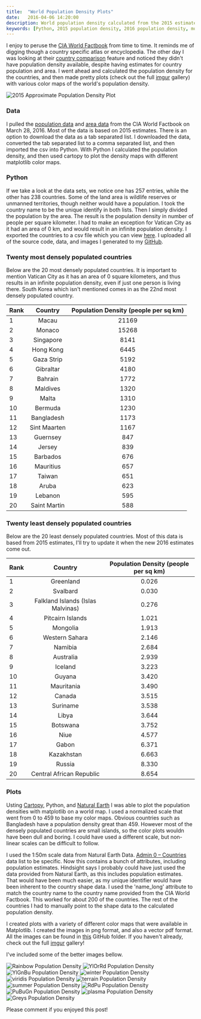 ```yaml
---
title:  "World Population Density Plots"
date:   2016-04-06 14:20:00
description: World population density calculated from the 2015 estimates provided by the CIA World Factbook with colorful plots
keywords: [Python, 2015 population density, 2016 population density, most populated countries, least crowded countries, cartopy, highest population density, lowest population density]
---
```

I enjoy to peruse the [CIA World Factbook](https://www.cia.gov/library/publications/resources/the-world-factbook/) from time to time. It reminds me of digging though a country specific atlas or encyclopedia. The other day I was looking at their [country comparison](https://www.cia.gov/library/publications/resources/the-world-factbook/rankorder/rankorderguide.html) feature and noticed they didn't have population density available, despite having estimates for country population and area. I went ahead and calculated the population density for the countries, and then made pretty plots (check out the full [imgur](http://imgur.com/a/Pb1i6) gallery) with various color maps of the world's population density. 

![2015 Approximate Population Density Plot](https://github.com/cjekel/countryPopulationDensity/raw/master/images/worldPopulationDensity2015_rainbow.png)

### Data
I pulled the [population data](https://www.cia.gov/library/publications/resources/the-world-factbook/rankorder/2119rank.html) and [area data](https://www.cia.gov/library/publications/resources/the-world-factbook/rankorder/2147rank.html) from the CIA World Factbook on March 28, 2016. Most of the data is based on 2015 estimates. There is an option to download the data as a tab separated list. I downloaded the data, converted the tab separated list to a comma separated list, and then imported the csv into Python. With Python I calculated the population density, and then used cartopy to plot the density maps with different matplotlib color maps. 

### Python
If we take a look at the data sets, we notice one has 257 entries, while the other has 238 countries. Some of the land area is wildlife reserves or unmanned territories, though neither would have a population. I took the country name to be the unique identify in both lists. Then I simply divided the population by the area. The result is the population density in number of people per square kilometer. I had to make an exception for Vatican City as it had an area of 0 km, and would result in an infinite population density. I exported the countries to a csv file which you can view [here](https://github.com/cjekel/countryPopulationDensity/blob/master/data/countryPopDensity.csv). I uploaded all of the source code, data, and images I generated to my [GitHub](https://github.com/cjekel/countryPopulationDensity). 

### Twenty most densely populated countries
Below are the 20 most densely populated countries. It is important to mention Vatican City as it has an area of 0 square kilometers, and thus results in an infinite population density, even if just one person is living there. South Korea which isn't mentioned comes in as the 22nd most densely populated country.

| Rank   |     Country     |  Population Density (people per sq km) |
|----------|:-------------:|:------:|
|  1 | Macau | 21169 |
|  2 | Monaco | 15268 |
|  3 | Singapore | 8141 |
|  4 | Hong Kong | 6445 |
|  5 | Gaza Strip | 5192 |
|  6 | Gibraltar | 4180 |
|  7 | Bahrain | 1772 |
|  8 | Maldives | 1320 |
|  9 | Malta | 1310 |
| 10 | Bermuda | 1230 |
| 11 | Bangladesh | 1173 |
| 12 | Sint Maarten | 1167 |
| 13 | Guernsey | 847 |
| 14 | Jersey | 839 |
| 15 | Barbados | 676 |
| 16 | Mauritius | 657 |
| 17 | Taiwan | 651 |
| 18 | Aruba | 623 |
| 19 | Lebanon | 595 |
| 20 | Saint Martin | 588 |

### Twenty least densely populated countries  
Below are the 20 least densely populated countries. Most of this data is based from 2015 estimates, I'll try to update it when the new 2016 estimates come out.

| Rank   |     Country     |  Population Density (people per sq km) |
|----------|:-------------:|:------:|
|  1 | Greenland | 0.026  |
|  2 | Svalbard | 0.030  |
|  3 | Falkland Islands (Islas Malvinas) | 0.276  |
|  4 | Pitcairn Islands | 1.021  |
|  5 | Mongolia | 1.913  |
|  6 | Western Sahara | 2.146  |
|  7 | Namibia | 2.684 |
|  8 | Australia | 2.939 |
|  9 | Iceland | 3.223 |
| 10 | Guyana | 3.420 |
| 11 | Mauritania | 3.490 |
| 12 | Canada | 3.515 |
| 13 | Suriname | 3.538 |
| 14 | Libya | 3.644 |
| 15 | Botswana | 3.752 |
| 16 | Niue | 4.577 |
| 17 | Gabon | 6.371 |
| 18 | Kazakhstan | 6.663 |
| 19 | Russia | 8.330 |
| 20 | Central African Republic | 8.654 |

### Plots
Usting [Cartopy](http://scitools.org.uk/cartopy/), Python, and [Natural Earth](http://www.naturalearthdata.com/downloads/) I was able to plot the population densities with matplotlib on a world map. I used a normalized scale that went from 0 to 459 to base my color maps. Obvious countries such as Bangladesh have a population density great than 459. However most of the densely populated countries are small islands, so the color plots wouldn have been dull and boring. I could have used a different scale, but non-linear scales can be difficult to follow.

I used the 1:50m scale data from Natural Earth Data. [Admin 0 – Countries](http://www.naturalearthdata.com/downloads/50m-cultural-vectors/) data list to be specific. Now this contains a bunch of attributes, including population estimates. Hindsight says I probably could have just used the data provided from Natural Earth, as this includes population estimates. That would have been much easier, as my unique identifier would have been inherent to the country shape data. I used the 'name_long' attribute to match the country name to the country name provided from the CIA World Factbook. This worked for about 200 of the countries. The rest of the countries I had to manually point to the shape data to the calculated population density. 

I created plots with a variety of different color maps that were available in Matplotlib. I created the images in png format, and also a vector pdf format. All the images can be found in [this](https://github.com/cjekel/countryPopulationDensity/tree/master/images) GitHub folder. If you haven't already, check out the full [imgur](http://imgur.com/a/Pb1i6) gallery! 

I've included some of the better images bellow. 

![Rainbow Population Density](https://github.com/cjekel/countryPopulationDensity/raw/master/images/worldPopulationDensity2015_rainbow.png)
![YlOrRd Population Density](https://github.com/cjekel/countryPopulationDensity/raw/master/images/worldPopulationDensity2015_YlOrRd.png)
![YlGnBu Population Density](https://github.com/cjekel/countryPopulationDensity/raw/master/images/worldPopulationDensity2015_YlGnBu.png)
![winter Population Density](https://github.com/cjekel/countryPopulationDensity/raw/master/images/worldPopulationDensity2015_winter.png)
![viridis Population Density](https://github.com/cjekel/countryPopulationDensity/raw/master/images/worldPopulationDensity2015_viridis.png)
![terrain Population Density](https://github.com/cjekel/countryPopulationDensity/raw/master/images/worldPopulationDensity2015_terrain.png)
![summer Population Density](https://github.com/cjekel/countryPopulationDensity/raw/master/images/worldPopulationDensity2015_summer.png)
![RdPu Population Density](https://github.com/cjekel/countryPopulationDensity/raw/master/images/worldPopulationDensity2015_RdPu.png)
![PuBuGn Population Density](https://github.com/cjekel/countryPopulationDensity/raw/master/images/worldPopulationDensity2015_PuBuGn.png)
![plasma Population Density](https://github.com/cjekel/countryPopulationDensity/raw/master/images/worldPopulationDensity2015_plasma.png)
![Greys Population Density](https://github.com/cjekel/countryPopulationDensity/raw/master/images/worldPopulationDensity2015_Greys.png)

Please comment if you enjoyed this post!

